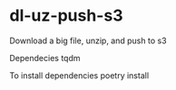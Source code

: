 # dl-uz-push-s3
Download a big file, unzip, and push to s3

Dependecies
tqdm

To install dependencies
poetry install

